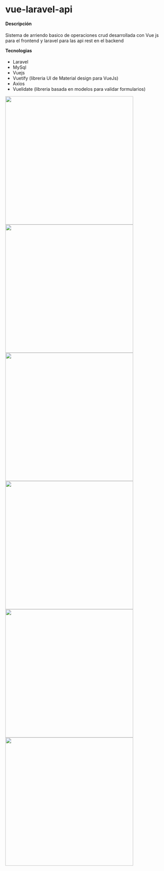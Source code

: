 # vue-laravel-api
<h4 style="font-weight: bold;margin-top: 10px;">Descripción</h4>
  <p>Sistema de arriendo basico de operaciones crud desarrollada con Vue js para el frontend y laravel para las api rest en el backend</p>
  
  <h4 style="font-weight: bold;margin-top: 10px;">Tecnologias</h4>
  <ul>
    <li>Laravel</li>
    <li>MySql</li>
    <li>Vuejs</li>
    <li>Vuetify (libreria UI de Material design para VueJs)</li>
    <li>Axios</li>
    <li>Vuelidate (libreria basada en modelos para validar formularios)</li>
  </ul>

  <div class="margin-top: 10px">
   <div>
    <img src="https://i.imgur.com/GkJtamt.png" width="400px">
    <img src="https://i.imgur.com/5L6AN50.png" width="400px">
  </div>
  <div>
    <img src="https://i.imgur.com/wfF09wb.png" width="400px">
    <img src="https://i.imgur.com/fSbh5DN.png" width="400px">
  </div>
  <div>
    <img src="https://i.imgur.com/XeOOgf2.png" width="400px">
    <img src="https://i.imgur.com/1RrQDhJ.png" width="400px">
  </div>
  </div>
  



